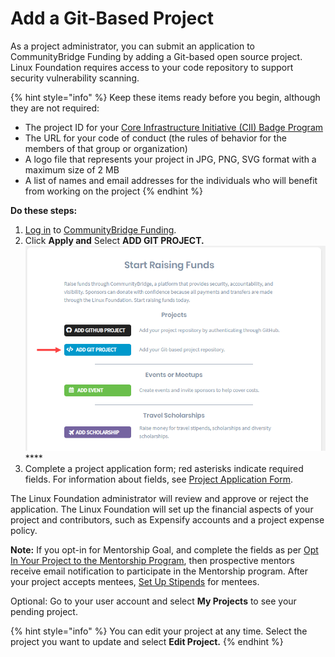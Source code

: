 # Add a Git-Based Project

As a project administrator, you can submit an application to CommunityBridge Funding by adding a Git-based open source project. Linux Foundation requires access to your code repository to support security vulnerability scanning.

{% hint style="info" %}
Keep these items ready before you begin, although they are not required:

* The project ID for your [Core Infrastructure Initiative \(CII\) Badge Program](https://www.coreinfrastructure.org/programs/badge-program/) 
* The URL for your code of conduct \(the rules of behavior for the members of that group or organization\)
* A logo file that represents your project in JPG, PNG, SVG format with a maximum size of 2 MB
* A list of names and email addresses for the individuals who will benefit from working on the project
{% endhint %}

**Do these steps:**

1. [Log in](../../../sso/sign-in-to-your-account/) to [CommunityBridge Funding](https://funding.communitybridge.org/).
2. Click **Apply and** Select **ADD GIT PROJECT.**  ![](../../../.gitbook/assets/add-git-project.png)  ****
3. Complete a project application form; red asterisks indicate required fields. For information about fields, see [Project Application Form](../project-application-form.md).

The Linux Foundation administrator will review and approve or reject the application. The Linux Foundation will set up the financial aspects of your project and contributors, such as Expensify accounts and a project expense policy.

**Note:** If you opt-in for Mentorship Goal, and complete the fields as per [Opt In Your Project to the Mentorship Program](../mentorship-program/opt-in-your-project-to-the-mentorship-program.md), then prospective mentors receive email notification to participate in the Mentorship program. After your project accepts mentees, [Set Up Stipends](../mentorship-program/set-up-a-stipend-for-a-mentee.md) for mentees.

Optional: Go to your user account and select **My Projects** to see your pending project.

{% hint style="info" %}
You can edit your project at any time. Select the project you want to update and select **Edit Project.**
{% endhint %}



